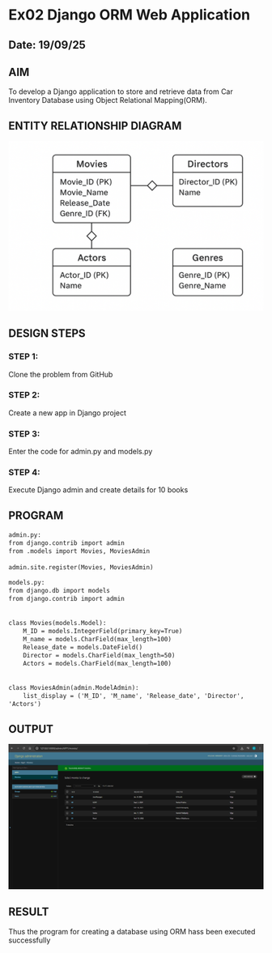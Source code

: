 # Ex02 Django ORM Web Application
## Date: 19/09/25

## AIM
To develop a Django application to store and retrieve data from Car Inventory Database using Object Relational Mapping(ORM).

## ENTITY RELATIONSHIP DIAGRAM

![alt text](<ER diagram.png>)

## DESIGN STEPS

### STEP 1:
Clone the problem from GitHub

### STEP 2:
Create a new app in Django project

### STEP 3:
Enter the code for admin.py and models.py

### STEP 4:
Execute Django admin and create details for 10 books

## PROGRAM
```
admin.py:
from django.contrib import admin
from .models import Movies, MoviesAdmin

admin.site.register(Movies, MoviesAdmin)
```
```
models.py:
from django.db import models
from django.contrib import admin


class Movies(models.Model):
    M_ID = models.IntegerField(primary_key=True)
    M_name = models.CharField(max_length=100)
    Release_date = models.DateField()
    Director = models.CharField(max_length=50)
    Actors = models.CharField(max_length=100)


class MoviesAdmin(admin.ModelAdmin):
    list_display = ('M_ID', 'M_name', 'Release_date', 'Director', 'Actors')
```




## OUTPUT

![alt text](APP1.png)

## RESULT
Thus the program for creating a database using ORM hass been executed successfully
